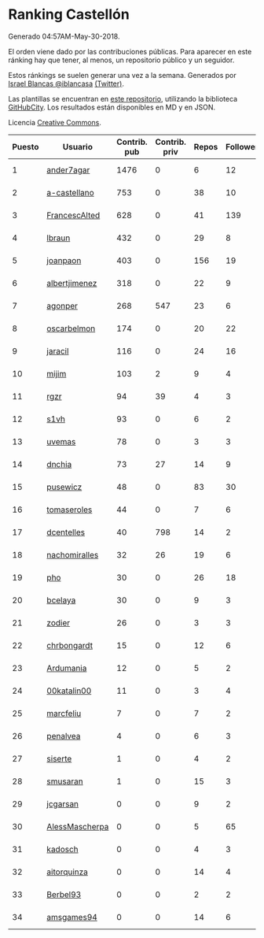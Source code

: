 # Ranking Castellón

Generado 04:57AM-May-30-2018.

El orden viene dado por las contribuciones públicas. Para aparecer en este ránking hay que tener, al menos, un repositorio público y un seguidor.

Estos ránkings se suelen generar una vez a la semana. Generados por [Israel Blancas @iblancasa](https://github.com/iblancasa/) [(Twitter)](https://twitter.com/iblancasa).

Las plantillas se encuentran en [este repositorio](https://github.com/iblancasa/GH-Spanish-Ranking), utilizando la biblioteca [GitHubCity](https://github.com/iblancasa/GitHubCity). Los resultados están disponibles en MD y en JSON.

Licencia [Creative Commons](https://creativecommons.org/licenses/by/4.0/).

| Puesto   |  Usuario  | Contrib. pub | Contrib. priv |Repos| Followers | Desde |  Avatar  |
|----------|-----------|--------------|---------------|-----|-----------|-------|----------|
|1|[ander7agar](https://github.com/ander7agar)|1476|0|6|12|2014-03-06|![ander7agar](https://avatars2.githubusercontent.com/u/6875232)|
|2|[a-castellano](https://github.com/a-castellano)|753|0|38|10|2015-03-17|![a-castellano](https://avatars0.githubusercontent.com/u/11519707)|
|3|[FrancescAlted](https://github.com/FrancescAlted)|628|0|41|139|2010-06-25|![FrancescAlted](https://avatars0.githubusercontent.com/u/314521)|
|4|[lbraun](https://github.com/lbraun)|432|0|29|8|2010-06-02|![lbraun](https://avatars2.githubusercontent.com/u/294776)|
|5|[joanpaon](https://github.com/joanpaon)|403|0|156|19|2013-06-30|![joanpaon](https://avatars1.githubusercontent.com/u/4895527)|
|6|[albertjimenez](https://github.com/albertjimenez)|318|0|22|9|2015-05-21|![albertjimenez](https://avatars3.githubusercontent.com/u/12547680)|
|7|[agonper](https://github.com/agonper)|268|547|23|6|2015-01-27|![agonper](https://avatars3.githubusercontent.com/u/10727467)|
|8|[oscarbelmon](https://github.com/oscarbelmon)|174|0|20|22|2013-04-05|![oscarbelmon](https://avatars0.githubusercontent.com/u/4066452)|
|9|[jaracil](https://github.com/jaracil)|116|0|24|16|2014-01-10|![jaracil](https://avatars0.githubusercontent.com/u/6370372)|
|10|[mijim](https://github.com/mijim)|103|2|9|4|2016-02-01|![mijim](https://avatars1.githubusercontent.com/u/17006034)|
|11|[rgzr](https://github.com/rgzr)|94|39|4|3|2015-07-03|![rgzr](https://avatars1.githubusercontent.com/u/13169716)|
|12|[s1vh](https://github.com/s1vh)|93|0|6|2|2014-10-09|![s1vh](https://avatars1.githubusercontent.com/u/9099118)|
|13|[uvemas](https://github.com/uvemas)|78|0|3|3|2011-10-03|![uvemas](https://avatars1.githubusercontent.com/u/1099529)|
|14|[dnchia](https://github.com/dnchia)|73|27|14|9|2015-08-14|![dnchia](https://avatars2.githubusercontent.com/u/13800551)|
|15|[pusewicz](https://github.com/pusewicz)|48|0|83|30|2008-02-26|![pusewicz](https://avatars2.githubusercontent.com/u/940)|
|16|[tomaseroles](https://github.com/tomaseroles)|44|0|7|6|2015-02-16|![tomaseroles](https://avatars0.githubusercontent.com/u/11036562)|
|17|[dcentelles](https://github.com/dcentelles)|40|798|14|2|2013-07-15|![dcentelles](https://avatars2.githubusercontent.com/u/5012707)|
|18|[nachomiralles](https://github.com/nachomiralles)|32|26|19|6|2013-06-26|![nachomiralles](https://avatars2.githubusercontent.com/u/4831513)|
|19|[pho](https://github.com/pho)|30|0|26|18|2009-05-25|![pho](https://avatars0.githubusercontent.com/u/88469)|
|20|[bcelaya](https://github.com/bcelaya)|30|0|9|3|2014-09-12|![bcelaya](https://avatars2.githubusercontent.com/u/8750450)|
|21|[zodier](https://github.com/zodier)|26|0|3|3|2010-11-13|![zodier](https://avatars0.githubusercontent.com/u/480371)|
|22|[chrbongardt](https://github.com/chrbongardt)|15|0|12|6|2012-11-19|![chrbongardt](https://avatars3.githubusercontent.com/u/2834466)|
|23|[Ardumania](https://github.com/Ardumania)|12|0|5|2|2012-02-17|![Ardumania](https://avatars0.githubusercontent.com/u/1445949)|
|24|[00katalin00](https://github.com/00katalin00)|11|0|3|4|2017-10-18|![00katalin00](https://avatars3.githubusercontent.com/u/32898469)|
|25|[marcfeliu](https://github.com/marcfeliu)|7|0|7|2|2013-10-01|![marcfeliu](https://avatars3.githubusercontent.com/u/5584924)|
|26|[penalvea](https://github.com/penalvea)|4|0|6|3|2013-04-09|![penalvea](https://avatars3.githubusercontent.com/u/4102114)|
|27|[siserte](https://github.com/siserte)|1|0|4|2|2014-02-05|![siserte](https://avatars2.githubusercontent.com/u/6595035)|
|28|[smusaran](https://github.com/smusaran)|1|0|15|3|2015-11-10|![smusaran](https://avatars2.githubusercontent.com/u/15787704)|
|29|[jcgarsan](https://github.com/jcgarsan)|0|0|9|2|2013-09-26|![jcgarsan](https://avatars3.githubusercontent.com/u/5547857)|
|30|[AlessMascherpa](https://github.com/AlessMascherpa)|0|0|5|65|2011-04-03|![AlessMascherpa](https://avatars2.githubusercontent.com/u/706750)|
|31|[kadosch](https://github.com/kadosch)|0|0|4|3|2011-12-31|![kadosch](https://avatars1.githubusercontent.com/u/1296520)|
|32|[aitorquinza](https://github.com/aitorquinza)|0|0|14|4|2012-09-17|![aitorquinza](https://avatars3.githubusercontent.com/u/2361502)|
|33|[Berbel93](https://github.com/Berbel93)|0|0|2|2|2016-03-02|![Berbel93](https://avatars2.githubusercontent.com/u/17596372)|
|34|[amsgames94](https://github.com/amsgames94)|0|0|14|6|2014-03-15|![amsgames94](https://avatars3.githubusercontent.com/u/6959189)|
